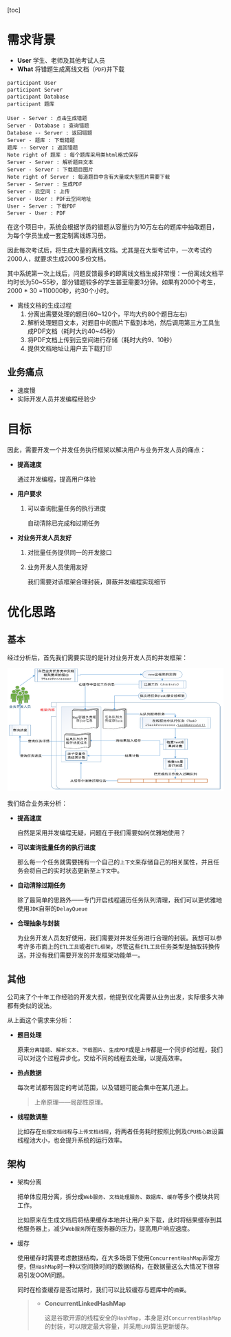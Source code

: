 [toc]

# 需求背景

- **User**	学生、老师及其他考试人员
- **What**	将错题生成离线文档（`PDF`)并下载

``` sequence
participant User
participant Server
participant Database
participant 题库

User - Server : 点击生成错题
Server - Database : 查询错题
Database -- Server : 返回错题
Server - 题库 : 下载错题
题库 -- Server : 返回错题
Note right of 题库 : 每个题库采用类html格式保存
Server - Server : 解析题目文本
Server - Server : 下载题目图片
Note right of Server : 每道题目中含有大量或大型图片需要下载
Server - Server : 生成PDF
Server - 云空间 : 上传
Server - User : PDF云空间地址
User - Server : 下载PDF
Server - User : PDF

```

在这个项目中，系统会根据学员的错题从容量约为10万左右的题库中抽取题目，为每个学员生成一套定制离线练习册。

因此每次考试后，将生成大量的离线文档。尤其是在大型考试中，一次考试约2000人，就要求生成2000多份文档。

其中系统第一次上线后，问题反馈最多的即离线文档生成非常慢：一份离线文档平均时长为50~55秒，部分错题较多的学生甚至需要3分钟。如果有2000个考生，2000 * 30 =110000秒，约30个小时。

- 离线文档的生成过程
  1. 分离出需要处理的题目(60~120个，平均大约80个题目左右)
  2. 解析处理题目文本，对题目中的图片下载到本地，然后调用第三方工具生成PDF文档（耗时大约40~45秒）
  3. 将PDF文档上传到云空间进行存储（耗时大约9、10秒）
  4. 提供文档地址让用户去下载打印

## 业务痛点

- 速度慢
- 实际开发人员并发编程经验少

# 目标

因此，需要开发一个并发任务执行框架以解决用户与业务开发人员的痛点：

- **提高速度**

  通过并发编程，提高用户体验

- **用户要求**

  1. 可以查询批量任务的执行进度

     自动清除已完成和过期任务

- **对业务开发人员友好**

  1. 对批量任务提供同一的开发接口

  2. 业务开发人员使用友好

     我们需要对该框架合理封装，屏蔽并发编程实现细节

# 优化思路

## 基本

经过分析后，首先我们需要实现的是针对业务开发人员的并发框架：

![image-20210406162619120](../images/并发-java/image-优化-框架结构.png)

我们结合业务来分析：

- **提高速度**

  自然是采用并发编程无疑，问题在于我们需要如何优雅地使用？

- **可以查询批量任务的执行进度**

  那么每一个任务就需要拥有一个自己的`上下文`来存储自己的相关属性，并且任务会将自己的实时状态更新至`上下文`中。

- **自动清除过期任务**

  除了最简单的思路外——专门开启线程遍历任务队列清理，我们可以更优雅地使用`JDK`自带的`DelayQueue`

- **合理抽象与封装**

  为业务开发人员友好使用，我们需要对并发任务进行合理的封装。我想可以参考许多市面上的`ETL工具`或者`ETL框架`，尽管这些`ETL工具`任务类型是抽取转换传送，并没有我们需要开发的并发框架功能单一。

## 其他

公司来了个十年工作经验的开发大叔，他提到优化需要从业务出发，实际很多大神都有类似的说法。

从上面这个需求来分析：

- **题目处理**

  原来`分离错题`、`解析文本`、`下载图片`、`生成PDF`或是`上传`都是一个同步的过程，我们可以对这个过程异步化，交给不同的线程去处理，以提高效率。

- **热点数据**

  每次考试都有固定的考试范围，以及错题可能会集中在某几道上。

  > 上帝原理——局部性原理。

- **线程数调整**

  比如存在`处理文档线程`与`上传文档线程`，将两者任务耗时按照比例及`CPU核心数`设置线程池大小，也会提升系统的运行效率。

## 架构

- 架构分离

  把单体应用分离，拆分成`Web服务`、`文档处理服务`、`数据库`、`缓存`等多个模块共同工作。

  比如原来在生成文档后将结果缓存本地并让用户来下载，此时将结果缓存到其他服务器上，减少`Web服务`所在服务器的压力，提高用户响应速度。

- 缓存

  使用缓存时需要考虑数据结构，在大多场景下使用`ConcurrentHashMap`非常方便，但`HashMap`时一种以空间换时间的数据结构，在数据量这么大情况下很容易引发OOM问题。

  同时在检查缓存是否过期时，我们可以比较缓存与题库中的`摘要`。

  > - **ConcurrentLinkedHashMap**
  >
  >   这是谷歌开源的线程安全的`HashMap`，本身是对`ConcurrentHashMap`的封装，可以限定最大容量，并采用`LRU`算法更新缓存。
